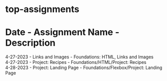 # top-assignments
# Date - Assignment Name - Description
4-27-2023 - Links and Images - Foundations: HTML, Links and Images <br />
4-27-2023 - Project: Recipes - Foundations/HTML/Project: Recipes <br />
4-28-2023 - Project: Landing Page - Foundations/Flexbox/Project: Landing Page
